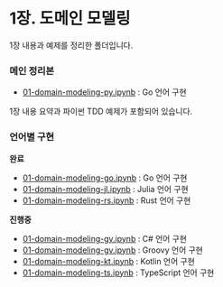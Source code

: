 # 1장. 도메인 모델링

1장 내용과 예제를 정리한 폴더입니다. 

### 메인 정리본

- [01-domain-modeling-py.ipynb](/01-domain-modeling/01-domain-modeling-py.ipynb) : Go 언어 구현

1장 내용 요약과 파이썬 TDD 예제가 포함되어 있습니다.

### 언어별 구현

**완료**

- [01-domain-modeling-go.ipynb](/01-domain-modeling/01-domain-modeling-go.ipynb) : Go 언어 구현
- [01-domain-modeling-jl.ipynb](/01-domain-modeling/01-domain-modeling-jl.ipynb) : Julia 언어 구현
- [01-domain-modeling-rs.ipynb](/01-domain-modeling/01-domain-modeling-rs.ipynb) : Rust 언어 구현


**진행중**

- [01-domain-modeling-gv.ipynb](/01-domain-modeling/01-domain-modeling-cs.ipynb) : C# 언어 구현
- [01-domain-modeling-gv.ipynb](/01-domain-modeling/01-domain-modeling-gv.ipynb) : Groovy 언어 구현
- [01-domain-modeling-kt.ipynb](/01-domain-modeling/01-domain-modeling-kt.ipynb) : Kotlin 언어 구현
- [01-domain-modeling-ts.ipynb](/01-domain-modeling/01-domain-modeling-ts.ipynb) : TypeScript 언어 구현



